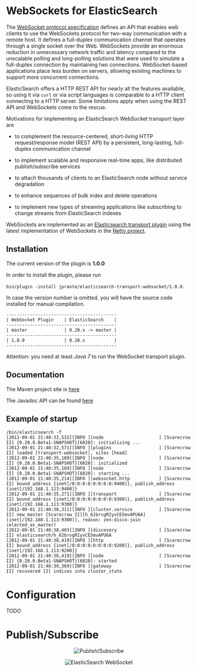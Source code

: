 WebSockets for ElasticSearch
============================

The [WebSocket protocol specification](http://tools.ietf.org/html/rfc6455) defines an API that enables web clients to use the WebSockets protocol for two-way communication with a remote host. It  defines a full-duplex communication channel that operates through a single socket over the Web. WebSockets provide an enormous reduction in unnecessary network traffic and latency compared to the unscalable polling and long-polling solutions that were used to simulate a full-duplex connection by maintaining two connections. WebSocket-based applications place less burden on servers, allowing existing machines to support more concurrent connections.

ElasticSearch offers a HTTP REST API for nearly all the features available, so using it via ``curl`` or via script languages is comparable to a HTTP client connecting to a HTTP server. Some limitations apply when using the REST API and WebSockets come to the rescue.

Motivations for implementing an ElasticSearch WebSocket transport layer are

- to complement the resource-centered, short-living HTTP request/response model (REST API) by a persistent, long-lasting, full-duplex communication channel

- to implement scalable and responsive real-time apps, like distributed publish/subscribe services 

- to attach thousands of clients to an ElasticSearch node without service degradation

- to enhance sequences of bulk index and delete operations

- to implement new types of streaming applications like subscribing to change streams from ElasticSearch indexes

WebSockets are implemented as an [Elasticsearch transport plugin](http://www.elasticsearch.org/guide/reference/modules/plugins.html) using the latest implementation of WebSockets in the [Netty project](http://netty.io).


Installation
------------

The current version of the plugin is **1.0.0**

In order to install the plugin, please run

 `bin/plugin -install jprante/elasticsearch-transport-websocket/1.0.0`.

In case the version number is omitted, you will have the source code installed for manual compilation.

    ------------------------------------------
    | WebSocket Plugin    | ElasticSearch    |
    ------------------------------------------
    | master              | 0.20.x -> master |
    ------------------------------------------
    | 1.0.0               | 0.20.x           |
    ------------------------------------------

Attention: you need at least *Java 7* to run the WebSocket transport plugin.


Documentation
-------------

The Maven project site is [here](http://jprante.github.com/elasticsearch-transport-websocket)

The Javadoc API can be found [here](http://jprante.github.com/elasticsearch-transport-websocket/apidocs/index.html)

Example of startup
-----------------
	/bin/elasticsearch -f
	[2012-09-01 21:40:32,532][INFO ][node                     ] [Scarecrow II] {0.20.0.Beta1-SNAPSHOT}[6820]: initializing ...
	[2012-09-01 21:40:32,571][INFO ][plugins                  ] [Scarecrow II] loaded [transport-websocket], sites [head]
	[2012-09-01 21:40:35,169][INFO ][node                     ] [Scarecrow II] {0.20.0.Beta1-SNAPSHOT}[6820]: initialized
	[2012-09-01 21:40:35,169][INFO ][node                     ] [Scarecrow II] {0.20.0.Beta1-SNAPSHOT}[6820]: starting ...
	[2012-09-01 21:40:35,214][INFO ][websocket.http           ] [Scarecrow II] bound_address {inet[/0:0:0:0:0:0:0:0:9400]}, publish_address {inet[/192.168.1.113:9400]}
	[2012-09-01 21:40:35,271][INFO ][transport                ] [Scarecrow II] bound_address {inet[/0:0:0:0:0:0:0:0:9300]}, publish_address {inet[/192.168.1.113:9300]}
	[2012-09-01 21:40:38,311][INFO ][cluster.service          ] [Scarecrow II] new_master [Scarecrow II][h_62brvgRIyvCE5mvAPU6A][inet[/192.168.1.113:9300]], reason: zen-disco-join (elected_as_master)
	[2012-09-01 21:40:38,403][INFO ][discovery                ] [Scarecrow II] elasticsearch/h_62brvgRIyvCE5mvAPU6A
	[2012-09-01 21:40:38,419][INFO ][http                     ] [Scarecrow II] bound_address {inet[/0:0:0:0:0:0:0:0:9200]}, publish_address {inet[/192.168.1.113:9200]}
	[2012-09-01 21:40:38,419][INFO ][node                     ] [Scarecrow II] {0.20.0.Beta1-SNAPSHOT}[6820]: started
	[2012-09-01 21:40:39,369][INFO ][gateway                  ] [Scarecrow II] recovered [2] indices into cluster_state
	
Configuration
=============

TODO

Publish/Subscribe
=================

<p align="center">
  <img src="https://github.com/jprante/elasticsearch-transport-websocket/blob/master/src/main/site/images/publish-subscribe.png?raw=true" alt="Publish/Subscribe"/>
</p>

<p align="center">
  <img src="https://github.com/jprante/elasticsearch-transport-websocket/blob/master/src/main/site/images/elasticsearch-websocket.png?raw=true" alt="ElasticSearch WebSocket"/>
</p>



